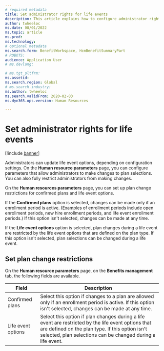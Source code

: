 ```yaml
---
# required metadata
title: Set administrator rights for life events
description: This article explains how to configure administrator rights for life events in Microsoft Dynamics 365 Human Resources.
author: twheeloc
ms.date: 08/01/2022
ms.topic: article
ms.prod: 
ms.technology: 
# optional metadata
ms.search.form: BenefitWorkspace, HcmBenefitSummaryPart
# ROBOTS: 
audience: Application User
# ms.devlang: 

# ms.tgt_pltfrm: 
ms.assetid: 
ms.search.region: Global
# ms.search.industry: 
ms.author: twheeloc
ms.search.validFrom: 2020-02-03
ms.dyn365.ops.version: Human Resources

---
```


# Set administrator rights for life events

[!include [banner](../includes/preview-banner.md)]

Administrators can update life event options, depending on configuration settings. On the **Human resource parameters** page, you can configure parameters that allow administrators to make changes to plan selections. You can also fully restrict administrators from making changes.

On the **Human resources parameters** page, you can set up plan change restrictions for confirmed plans and life event options.

If the **Confirmed plans** option is selected, changes can be made only if an enrollment period is active. (Examples of enrollment periods include open enrollment periods, new hire enrollment periods, and life event enrollment periods.) If this option isn't selected, changes can be made at any time.

If the **Life event options** option is selected, plan changes during a life event are restricted by the life event options that are defined on the plan type. If this option isn't selected, plan selections can be changed during a life event.

## Set plan change restrictions

On the **Human resource parameters** page, on the **Benefits management** tab, the following fields are available.

| Field | Description |
|-------|-------------|
| Confirmed plans | Select this option if changes to a plan are allowed only if an enrollment period is active. If this option isn't selected, changes can be made at any time. |
| Life event options | Select this option if plan changes during a life event are restricted by the life event options that are defined on the plan type. If this option isn't selected, plan selections can be changed during a life event. |
